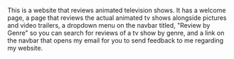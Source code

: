 This is a website that reviews animated television shows. It has a welcome page, a page that reviews the actual animated tv shows alongside pictures and video trailers, a dropdown menu on the navbar titled, "Review by Genre" so you can search for reviews of a tv show by genre, and a link on the navbar that opens my email for you to send feedback to me regarding my website.
